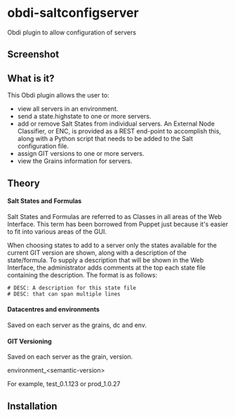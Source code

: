 # obdi-saltconfigserver
Obdi plugin to allow configuration of servers

## Screenshot


## What is it?

This Obdi plugin allows the user to:
* view all servers in an environment.
* send a state.highstate to one or more servers.
* add or remove Salt States from individual servers.
  An External Node Classifier, or ENC, is provided as a REST end-point to
  accomplish this, along with a Python script that needs to be added to
  the Salt configuration file.
* assign GIT versions to one or more servers.
* view the Grains information for servers.
 
## Theory

#### Salt States and Formulas

Salt States and Formulas are referred to as Classes in all areas of the Web Interface.
This term has been borrowed from Puppet just because it's easier to fit into
various areas of the GUI.

When choosing states to add to a server only the states available for the current GIT
version are shown, along with a description of the state/formula. To supply a description
that will be shown in the Web Interface, the administrator adds comments at the top each
state file containing the description. The format is as follows:

```
# DESC: A description for this state file
# DESC: that can span multiple lines
```

#### Datacentres and environments

Saved on each server as the grains, dc and env.

#### GIT Versioning

Saved on each server as the grain, version.

environment_\<semantic-version\>

For example, test_0.1.123 or prod_1.0.27

## Installation
